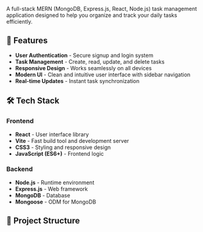 

A full-stack MERN (MongoDB, Express.js, React, Node.js) task management application designed to help you organize and track your daily tasks efficiently.

## 🚀 Features

- **User Authentication** - Secure signup and login system
- **Task Management** - Create, read, update, and delete tasks
- **Responsive Design** - Works seamlessly on all devices
- **Modern UI** - Clean and intuitive user interface with sidebar navigation
- **Real-time Updates** - Instant task synchronization

## 🛠️ Tech Stack

### Frontend
- **React** - User interface library
- **Vite** - Fast build tool and development server
- **CSS3** - Styling and responsive design
- **JavaScript (ES6+)** - Frontend logic

### Backend
- **Node.js** - Runtime environment
- **Express.js** - Web framework
- **MongoDB** - Database
- **Mongoose** - ODM for MongoDB

## 📁 Project Structure


